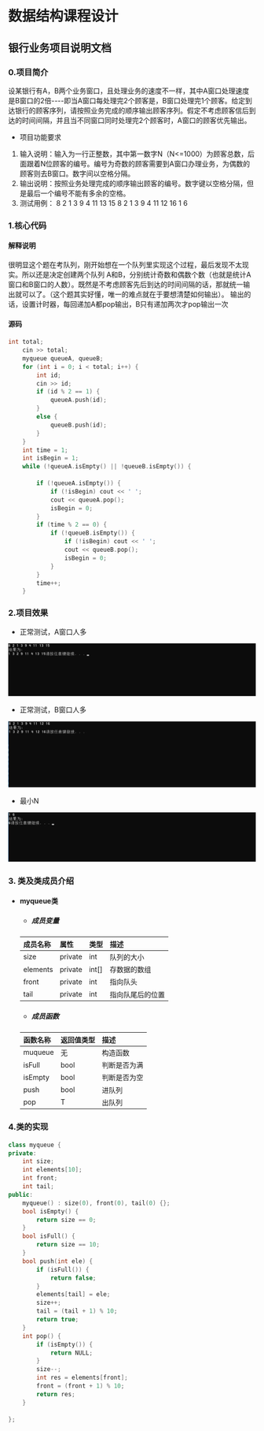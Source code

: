# 数据结构课程设计

#### 

## 银行业务项目说明文档

### 0.项目简介
设某银行有A，B两个业务窗口，且处理业务的速度不一样，其中A窗口处理速度是B窗口的2倍----即当A窗口每处理完2个顾客是，B窗口处理完1个顾客。给定到达银行的顾客序列，请按照业务完成的顺序输出顾客序列。假定不考虑顾客信后到达的时间间隔，并且当不同窗口同时处理完2个顾客时，A窗口的顾客优先输出。

- 项目功能要求
1. 输入说明：输入为一行正整数，其中第一数字N（N<=1000）为顾客总数，后面跟着N位顾客的编号。编号为奇数的顾客需要到A窗口办理业务，为偶数的顾客则去B窗口。数字间以空格分隔。
2. 输出说明：按照业务处理完成的顺序输出顾客的编号。数字键以空格分隔，但是最后一个编号不能有多余的空格。
3. 测试用例：
8 2 1 3 9 4 11 13 15
8 2 1 3 9 4 11 12 16
1 6 

### 1.核心代码
#### 解释说明
很明显这个题在考队列，刚开始想在一个队列里实现这个过程，最后发现不太现实。所以还是决定创建两个队列 A和B，分别统计奇数和偶数个数（也就是统计A窗口和B窗口的人数）。既然是不考虑顾客先后到达的时间间隔的话，那就统一输出就可以了。（这个题其实好懂，唯一的难点就在于要想清楚如何输出）。
输出的话，设置计时器，每回递加A都pop输出，B只有递加两次才pop输出一次

#### 源码
```c++
int total;
	cin >> total;
	myqueue queueA, queueB;
	for (int i = 0; i < total; i++) {
		int id;
		cin >> id;
		if (id % 2 == 1) {
			queueA.push(id);
		}
		else {
			queueB.push(id);
		}
	}
	int time = 1;
	int isBegin = 1;
	while (!queueA.isEmpty() || !queueB.isEmpty()) {
		
		if (!queueA.isEmpty()) {
			if (!isBegin) cout << ' ';
			cout << queueA.pop();
			isBegin = 0;
		}
		if (time % 2 == 0) {	
			if (!queueB.isEmpty()) {
				if (!isBegin) cout << ' ';
				cout << queueB.pop();
				isBegin = 0;
			}
		}
		time++;
	}
```
### 2.项目效果
- 正常测试，A窗口人多

![image](./image/1.png)
- 正常测试，B窗口人多

![image](./image/2.png)
- 最小N

![image](./image/3.png)

### 3. 类及类成员介绍

- #### myqueue类  

  - ##### 成员变量
  | 成员名称 | 属性   | 类型       | 描述               |
  | -------- | ------ | ---------- | ------------------ |
  | size     | private | int        | 队列的大小           |
  | elements    | private | int[] | 存数据的数组 |
  | front    | private | int | 指向队头 |
  | tail    | private | int | 指向队尾后的位置 |

  - ##### 成员函数  
  | 函数名称 | 返回值类型 | 描述     |
  | -------- | ---------- | -------- |
  | muqueue | 无         | 构造函数 |
  | isFull | bool         | 判断是否为满 |
  | isEmpty | bool         | 判断是否为空 |
  | push | bool         | 进队列 |
  | pop | T         | 出队列 |

### 4.类的实现
```c++
class myqueue {
private:
	int size;
	int elements[10];
	int front;
	int tail;
public:
	myqueue() : size(0), front(0), tail(0) {};
	bool isEmpty() {
		return size == 0;
	}
	bool isFull() {
		return size == 10;
	}
	bool push(int ele) {
		if (isFull()) {
			return false;
		}
		elements[tail] = ele;
		size++;
		tail = (tail + 1) % 10;
		return true;
	}
	int pop() {
		if (isEmpty()) {
			return NULL;
		}
		size--;
		int res = elements[front];
		front = (front + 1) % 10;
		return res;
	}
		
};
```
